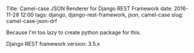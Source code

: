 Title: Camel-case JSON Renderer for Django REST Framework
date: 2016-11-28 12:00
tags: django, django-rest-framework, json, camel-case
slug: camel-case-json-drf

Because I'm too lazy to create python package for this.

Django REST framework version: 3.5.x

<script src="https://gist.github.com/kriwil/5e2f4cb6e4f865ee2b1134222602618d.js"></script>
